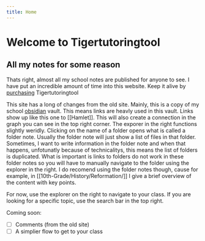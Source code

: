 ```yaml
---
title: Home
---
```


# Welcome to Tigertutoringtool

## All my notes for some reason

Thats right, almost all my school notes are published for anyone to see. I have put an incredible amount of time into this website. Keep it alive by [purchasing](https://buy.stripe.com/bIY00r4hm12H3ao8ww) Tigertutoringtool

This site has a long of changes from the old site. Mainly, this is a copy of my school [obsidian](https://obsidian.md/) vault. This means links are heavly used in this vault. Links show up like this one to [[Hamlet]]. This will also create a connection in the graph you can see in the top right corner. The exporer in the right functions slightly weridly. Clicking on the name of a folder opens what is called a folder note. Usually the folder note will just show a list of files in that folder. Sometimes, I want to write information in the folder note and when that happens, unfotunatly because of technicalitys, this means the list of folders is duplicated. What is important is links to folders do not work in these folder notes so you will have to manually navigate to the folder using the explorer in the right. I do recomend using the folder notes though, cause for example, in [[10th-Grade/History/Reformation/]] I give a brief overview of the content with key points. 

For now, use the explorer on the right to navigate to your class. If you are looking for a specific topic, use the search bar in the top right.

Coming soon:
- [ ] Comments (from the old site)
- [ ] A simplier flow to get to your class
